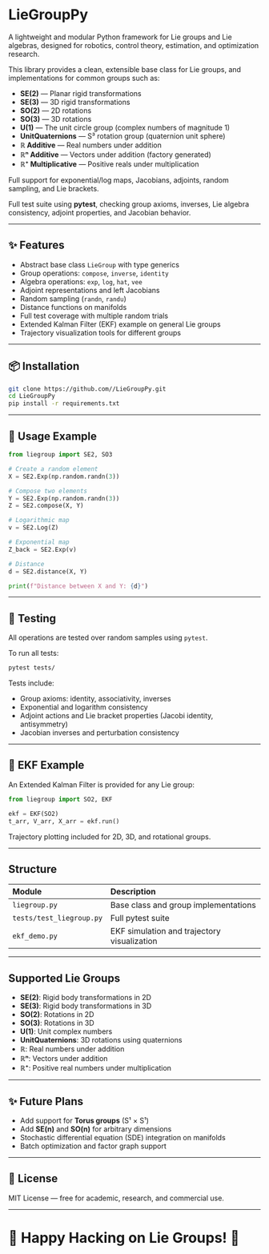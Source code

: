 # LieGroupPy

A lightweight and modular Python framework for Lie groups and Lie algebras, designed for robotics, control theory, estimation, and optimization research.

This library provides a clean, extensible base class for Lie groups, and implementations for common groups such as:

- **SE(2)** — Planar rigid transformations
- **SE(3)** — 3D rigid transformations
- **SO(2)** — 2D rotations
- **SO(3)** — 3D rotations
- **U(1)** — The unit circle group (complex numbers of magnitude 1)
- **UnitQuaternions** — S³ rotation group (quaternion unit sphere)
- **ℝ Additive** — Real numbers under addition
- **ℝⁿ Additive** — Vectors under addition (factory generated)
- **ℝ⁺ Multiplicative** — Positive reals under multiplication

Full support for exponential/log maps, Jacobians, adjoints, random sampling, and Lie brackets.

Full test suite using **pytest**, checking group axioms, inverses, Lie algebra consistency, adjoint properties, and Jacobian behavior.

---

## ✨ Features

- Abstract base class `LieGroup` with type generics
- Group operations: `compose`, `inverse`, `identity`
- Algebra operations: `exp`, `log`, `hat`, `vee`
- Adjoint representations and left Jacobians
- Random sampling (`randn`, `randu`)
- Distance functions on manifolds
- Full test coverage with multiple random trials
- Extended Kalman Filter (EKF) example on general Lie groups
- Trajectory visualization tools for different groups

---

## 📦 Installation

```bash
git clone https://github.com//LieGroupPy.git
cd LieGroupPy
pip install -r requirements.txt
```

---

## 🧩 Usage Example

```python
from liegroup import SE2, SO3

# Create a random element
X = SE2.Exp(np.random.randn(3))

# Compose two elements
Y = SE2.Exp(np.random.randn(3))
Z = SE2.compose(X, Y)

# Logarithmic map
v = SE2.Log(Z)

# Exponential map
Z_back = SE2.Exp(v)

# Distance
d = SE2.distance(X, Y)

print(f"Distance between X and Y: {d}")
```

---

## 🧪 Testing

All operations are tested over random samples using `pytest`.

To run all tests:

```bash
pytest tests/
```

Tests include:
- Group axioms: identity, associativity, inverses
- Exponential and logarithm consistency
- Adjoint actions and Lie bracket properties (Jacobi identity, antisymmetry)
- Jacobian inverses and perturbation consistency

---

## 🎯 EKF Example

An Extended Kalman Filter is provided for any Lie group:

```python
from liegroup import SO2, EKF

ekf = EKF(SO2)
t_arr, V_arr, X_arr = ekf.run()
```

Trajectory plotting included for 2D, 3D, and rotational groups.

---

## Structure

| Module | Description |
|:---|:---|
| `liegroup.py` | Base class and group implementations |
| `tests/test_liegroup.py` | Full pytest suite |
| `ekf_demo.py` | EKF simulation and trajectory visualization |

---

## Supported Lie Groups

- **SE(2)**: Rigid body transformations in 2D
- **SE(3)**: Rigid body transformations in 3D
- **SO(2)**: Rotations in 2D
- **SO(3)**: Rotations in 3D
- **U(1)**: Unit complex numbers
- **UnitQuaternions**: 3D rotations using quaternions
- **ℝ**: Real numbers under addition
- **ℝⁿ**: Vectors under addition
- **ℝ⁺**: Positive real numbers under multiplication

---

## ✨ Future Plans

- Add support for **Torus groups** (S¹ × S¹)
- Add **SE(n)** and **SO(n)** for arbitrary dimensions
- Stochastic differential equation (SDE) integration on manifolds
- Batch optimization and factor graph support

---

## 📜 License

MIT License — free for academic, research, and commercial use.

---

# 🚀 Happy Hacking on Lie Groups! 🎯
